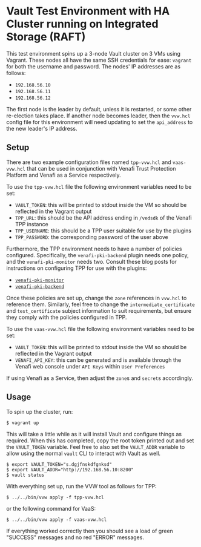 # Vault Test Environment with HA Cluster running on Integrated Storage (RAFT)

This test environment spins up a 3-node Vault cluster on 3 VMs using Vagrant.
These nodes all have the same SSH credentials for ease: `vagrant` for both the username and password.
The nodes' IP addresses are as follows:

- `192.168.56.10`
- `192.168.56.11`
- `192.168.56.12`

The first node is the leader by default, unless it is restarted, or some other re-election takes place.
If another node becomes leader, then the `vvw.hcl` config file for this environment will need updating to set the `api_address` to the new leader's IP address.

## Setup

There are two example configuration files named `tpp-vvw.hcl` and `vaas-vvw.hcl`  that can be used
in conjunction with Venafi Trust Protection Platform and Venafi as a Service respectively.

To use the `tpp-vvw.hcl` file the following environment variables need to be set:

- `VAULT_TOKEN`: this will be printed to stdout inside the VM so should be reflected in the Vagrant output
- `TPP_URL`: this should be the API address ending in `/vedsdk` of the Venafi TPP instance
- `TPP_USERNAME`: this should be a TPP user suitable for use by the plugins
- `TPP_PASSWORD`: the corresponding password of the user above

Furthermore, the TPP environment needs to have a number of policies configured.
Specifically, the `venafi-pki-backend` plugin needs one policy, and the `venafi-pki-monitor` needs two.
Consult these blog posts for instructions on configuring TPP for use with the plugins:

- [`venafi-pki-monitor`](https://medium.com/hashicorp-engineering/vault-integration-patterns-with-venafi-21c3626cdcdb)
- [`venafi-pki-backend`](https://medium.com/hashicorp-engineering/vault-integration-patterns-with-venafi-part-2-ff6a5fcc3d3d)

Once these policies are set up, change the `zone` references in `vvw.hcl` to reference them.
Similarly, feel free to change the `intermediate_certificate` and `test_certificate` subject information to suit requirements, but ensure they comply with the policies configured in TPP.

To use the `vaas-vvw.hcl` file the following environment variables need to be set:

- `VAULT_TOKEN`: this will be printed to stdout inside the VM so should be reflected in the Vagrant output
- `VENAFI_API_KEY`: this can be generated and is available through the Venafi web console under `API Keys` within `User Preferences`

If using Venafi as a Service, then adjust the `zone`s and `secret`s accordingly.

## Usage

To spin up the cluster, run:

```shell
$ vagrant up
```

This will take a little while as it will install Vault and configure things as required.
When this has completed, copy the root token printed out and set the `VAULT_TOKEN` variable.
Feel free to also set the `VAULT_ADDR` variable to allow using the normal `vault` CLI to interact with Vault as well.

```shell
$ export VAULT_TOKEN="s.dgjfnskdfgnksd"
$ export VAULT_ADDR="http://192.168.56.10:8200"
$ vault status
```

With everything set up, run the VVW tool as follows for TPP:

```shell
$ ../../bin/vvw apply -f tpp-vvw.hcl
```

or the following command for VaaS:

```shell
$ ../../bin/vvw apply -f vaas-vvw.hcl
```

If everything worked correctly then you should see a load of green "SUCCESS" messages and no red "ERROR" messages.
